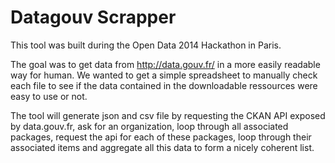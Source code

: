 # Datagouv Scrapper

This tool was built during the Open Data 2014 Hackathon in Paris.

The goal was to get data from http://data.gouv.fr/ in a more easily readable
way for human. We wanted to get a simple spreadsheet to manually check each
file to see if the data contained in the downloadable ressources were easy to
use or not.

The tool will generate json and csv file by requesting the CKAN API exposed by
data.gouv.fr, ask for an organization, loop through all associated packages,
request the api for each of these packages, loop through their associated items
and aggregate all this data to form a nicely coherent list.
